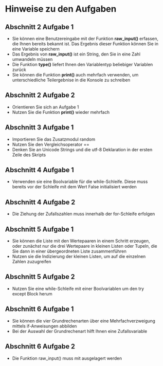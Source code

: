 # Hinweise zu den Aufgaben

## Abschnitt 2 Aufgabe 1

* Sie können eine Benutzereingabe mit der Funktion **raw_input()** erfassen, die Ihnen bereits bekannt ist. Das
  Ergebnis dieser Funktion können Sie in eine Variable speichern
* Das Ergebnis von **raw_input()** ist ein String, den Sie in eine Zahl umwandeln müssen
* Die Funktion **type()** liefert Ihnen den Variablentyp beliebiger Variablen zurück
* Sie können die Funktion **print()** auch mehrfach verwenden, um unterschiedliche Teilergebnise in die Konsole zu
  schreiben

## Abschnitt 2 Aufgabe 2

* Orientieren Sie sich an Aufgabe 1
* Nutzen Sie die Funktion **print()** wieder mehrfach

## Abschnitt 3 Aufgabe 1

* Importieren Sie das Zusatzmodul random
* Nutzen Sie den Vergleichsoperator ==
* Denken Sie an Unicode Strings und die utf-8 Deklaration in der ersten Zeile des Skripts

## Abschnitt 4 Aufgabe 1

* Verwenden sie eine Boolvariable für die while-Schleife. Diese muss bereits vor der Schleife mit dem Wert False
  initialisiert werden

## Abschnitt 4 Aufgabe 2

* Die Ziehung der Zufallszahlen muss innerhalb der for-Schleife erfolgen

## Abschnitt 5 Aufgabe 1

* Sie können die Liste mit den Wertepaaren in einem Schritt erzeugen, oder zunächst nur die drei Wertepaare in kleinen
  Listen oder Tupeln, die Sie dann in einer übergeordneten Liste zusammenführen
* Nutzen sie die Indizierung der kleinen Listen, um auf die einzelnen Zahlen zuzugreifen

## Abschnitt 5 Aufgabe 2

* Nutzen Sie eine while-Schleife mit einer Boolvariablen um den try except Block herum

## Abschnitt 6 Aufgabe 1

* Sie können die vier Grundrechenarten über eine Mehrfachverzweigung mittels if-Anweisungen abbilden
* Bei der Auswahl der Grundrechenart hilft Ihnen eine Zufallsvariable

## Abschnitt 6 Aufgabe 2

* Die Funktion raw_input() muss mit ausgelagert werden

